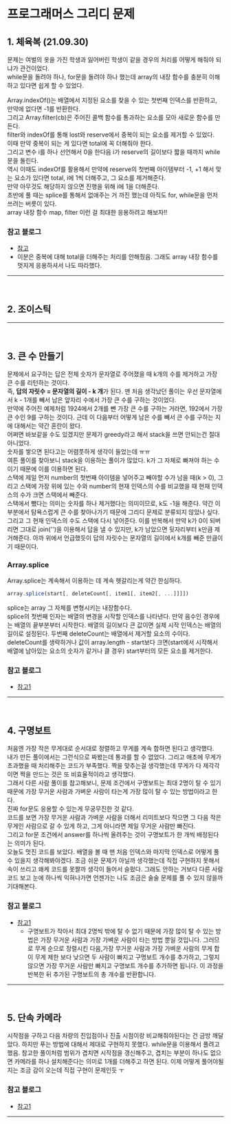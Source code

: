 # 프로그래머스 그리디 문제

## 1. 체육복 (21.09.30)

문제는 여벌의 옷을 가진 학생과 잃어버린 학생이 같을 경우의 처리를 어떻게 해줘야 되냐가 관건이었다.  
while문을 돌려야 하나, for문을 돌려야 하나 했는데 array의 내장 함수를 충분히 이해하고 있다면 쉽게 할 수 있었다.

Array.indexOf()는 배열에서 지정된 요소를 찾을 수 있는 첫번째 인덱스를 반환하고, 만약에 없다면 -1를 반환한다.  
그리고 Array.filter(cb)은 주어진 콜백 함수를 통과하는 요소를 모아 새로운 함수를 만든다.  
filter와 indexOf를 통해 lost와 reserve에서 중복이 되는 요소를 제거할 수 있었다.  
이때 만약 중복이 되는 게 있다면 total에 꼭 더해줘야 한다.  
그리고 변수 i를 하나 선언해서 0을 한다음 i가 reserve의 길이보다 짧을 때까지 while문을 돌린다.  
역시 이때도 indexOf를 활용해서 만약에 reserve의 첫번째 아이템부터 -1, +1 해서 맞는 요소가 있다면 total, i에 1씩 더해주고, 그 요소를 제거해준다.  
만약 아무것도 해당하지 않으면 진행을 위해 i에 1을 더해준다.  
초반에 풀 때는 splice를 통해서 없애주는 거 까진 했는데 아직도 for, while문을 먼저 쓰려는 버릇이 있다.  
array 내장 함수 map, filter 이런 걸 최대한 응용하려고 해보자!!

### 참고 블로그

- [참고](https://velog.io/@yuna_song/%ED%94%84%EB%A1%9C%EA%B7%B8%EB%9E%98%EB%A8%B8%EC%8A%A4-%EC%95%8C%EA%B3%A0%EB%A6%AC%EC%A6%98-%EC%B2%B4%EC%9C%A1%EB%B3%B5%ED%83%90%EC%9A%95%EB%B2%95%EA%B7%B8%EB%A6%AC%EB%94%94)
- 이분은 중복에 대해 total을 더해주는 처리를 안해줬음. 그래도 array 내장 함수를 멋지게 응용하셔서 나도 따라했다.

---

<br>

## 2. 조이스틱

---

<br>

## 3. 큰 수 만들기

문제에서 요구하는 답은 전체 숫자가 문자열로 주어졌을 때 k개의 수를 제거하고 가장 큰 수를 리턴하는 것이다.  
즉, **답의 자릿수 = 문자열의 길이 - k 개**가 된다.
맨 처음 생각났던 풀이는 우선 문자열에서 k - 1개를 빼서 남은 앞자리 수에서 가장 큰 수를 구하는 것이었다.  
만약에 주어진 예제처럼 1924에서 2개를 뺀 가장 큰 수를 구하는 거라면, 192에서 가장 큰 수인 9를 구하는 것이다. 근데 이 다음부터 어떻게 남은 수를 빼서 큰 수를 구하는 지에 대해서는 약간 혼란이 왔다.  
어쩌면 바보같을 수도 있겠지만 문제가 greedy라고 해서 stack을 쓰면 안되는건 절대 아니었다.  
숫자를 쌓으면 된다고는 어렴풋하게 생각이 들었는데 ㅠㅠ  
여튼 풀이를 찾아보니 stack을 이용하는 풀이가 많았다. k가 그 자체로 빠져야 하는 수이기 때문에 이를 이용하면 된다.  
스택에 제일 먼저 number의 첫번째 아이템을 넣어주고 빼야할 수가 남을 때(k > 0), 그리고 스택에 가장 위에 있는 수와 number의 현재 인덱스의 수를 비교했을 때 현재 인덱스의 수가 크면 스택에서 빼준다.  
스택에서 뺐다는 의미는 숫자를 하나 제거했다는 의미이므로, k도 -1을 해준다. 약간 이 부분에서 탐욕스럽게 큰 수를 찾아나가기 때문에 그리디 문제로 분류되지 않았나 싶다. 그리고 그 현재 인덱스의 수도 스택에 다시 넣어준다. 이를 반복해서 만약 k가 0이 되버리면 그대로 join('')을 이용해서 답을 낼 수 있지만, k가 남았으면 뒷자리부터 k만큼 제거해준다. 아까 위에서 언급했듯이 답의 자릿수는 문자열의 길이에서 k개를 빼준 만큼이기 때문이다.

### Array.splice

Array.splice는 계속해서 이용하는 데 계속 헷갈리는게 약간 한심하다.

```js
array.splice(start[, deleteCount[, item1[, item2[, ...]]]])
```

splice는 array 그 자체를 변형시키는 내장함수다.  
splice의 첫번째 인자는 배열의 변경을 시작할 인덱스를 나타낸다. 만약 음수인 경우에는 배열의 끝부분부터 시작한다. 배열의 길이보다 큰 값이면 실제 시작 인덱스는 배열의 길이로 설정된다.
두번째 deleteCount는 배열에서 제거할 요소의 수이다.
deleteCount를 생략하거나 값이 array.length - start보다 크면(start에서 시작해서 배열에 남아있는 요소의 숫자가 같거나 클 경우) start부터의 모든 요소를 제거한다.

### 참고 블로그

- [참고1](https://taesung1993.tistory.com/46)

---

<br>

## 4. 구명보트

처음엔 가장 작은 무게대로 순서대로 정렬하고 무게를 계속 합하면 된다고 생각했다.  
내가 만든 풀이에서는 그런식으로 짜봤는데 통과를 할 수 없었다.
그리고 애초에 무게가 초과했을 때 처리해주는 코드가 부족했다.
짝을 맞추는걸 생각했는데 무게가 다 제각각이면 짝을 만드는 것은 또 비효율적이라고 생각했다.  
그래서 다른 사람 풀이를 참고해보니, 문제 조건에서 구명보트는 최대 2명이 탈 수 있기 때문에 가장 무거운 사람과 가벼운 사람이 타는게 가장 많이 탈 수 있는 방법이라고 한다.  
진짜 for문도 응용할 수 있는게 무궁무진한 것 같다.  
코드를 보면 가장 무거운 사람과 가벼운 사람을 더해서 리미트보다 작으면 그 다음 작은 무게인 사람으로 갈 수 있게 하고, 그게 아니라면 제일 무거운 사람만 빠진다.  
그리고 for문 조건에서 answer를 하나씩 올려주는 것이 구명보트가 한 개씩 배정된다는 의미가 된다.  
오늘도 멋진 코드를 보았다. 배열을 볼 때 맨 처음 인덱스와 마지막 인덱스로 어떻게 풀 수 있을지 생각해봐야겠다.
조금 쉬운 문제가 아닐까 생각했는데 직접 구현하지 못해서 속이 쓰리고 왜케 코드를 못짤까 생각이 들어서 슬펐다. 그래도 안하는 거보다 다른 사람코드 보고 눈에 하나씩 익혀나가면 언젠가는 나도 조금은 술술 문제를 풀 수 있지 않을까 기대해본다.

### 참고 블로그

- [참고1](https://jsikim1.tistory.com/152)
  - 구명보트가 작아서 최대 2명씩 밖에 탈 수 없기 때문에 가장 많이 탈 수 있는 방법은 가장 무거운 사람과 가장 가벼운 사람이 타는 방법 뿐일 것입니다. 그러므로 무게 순으로 정렬시킨 다음,가장 무거운 사람과 가장 가벼운 사람의 무게 합이 무게 제한 보다 낮으면 두 사람이 빠지고 구명보트 개수를 추가하고, 그렇지 않으면 가장 무거운 사람만 빠지고 구명보트 개수를 추가하면 됩니다. 이 과정을 반복한 뒤 추가된 구명보트의 총 개수를 반환합니다.

---

<br>

## 5. 단속 카메라

시작점을 구하고 다음 차량의 진입점이나 진출 시점이랑 비교해줘야된다는 건 금방 깨달았다.
하지만 푸는 방법에 대해서 제대로 구현하지 못했다.
while문을 이용해서 풀려고 했음.
참고한 풀이처럼 범위가 겹치면 시작점을 갱신해주고,
겹치는 부분이 하나도 없으면 카메라를 하나 설치해준다는 의미로 1개를 더해주고 하면 된다.
이제 어떻게 풀어야될지는 조금 감이 오는데 직접 구현이 문제인듯 ㅜ

### 참고 블로그

- [참고1](https://haerang94.tistory.com/338)

---

<br>
